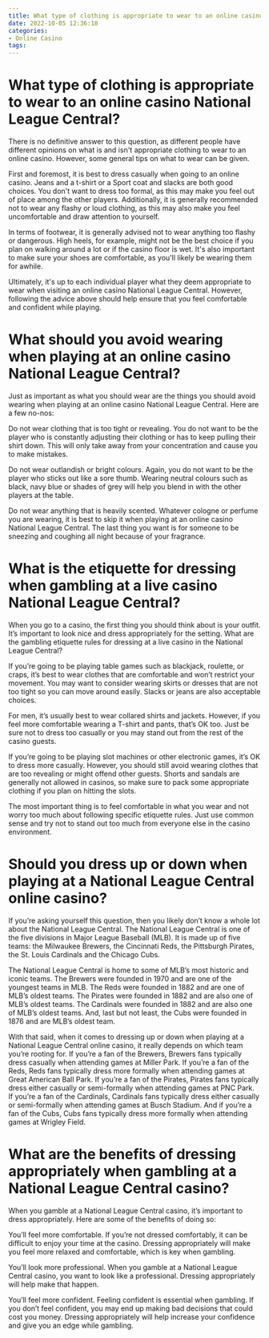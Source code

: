 ```yaml
---
title: What type of clothing is appropriate to wear to an online casino National League Central
date: 2022-10-05 12:36:18
categories:
- Online Casino
tags:
---
```



# What type of clothing is appropriate to wear to an online casino National League Central?

There is no definitive answer to this question, as different people have different opinions on what is and isn't appropriate clothing to wear to an online casino. However, some general tips on what to wear can be given.

First and foremost, it is best to dress casually when going to an online casino. Jeans and a t-shirt or a Sport coat and slacks are both good choices. You don't want to dress too formal, as this may make you feel out of place among the other players. Additionally, it is generally recommended not to wear any flashy or loud clothing, as this may also make you feel uncomfortable and draw attention to yourself.

In terms of footwear, it is generally advised not to wear anything too flashy or dangerous. High heels, for example, might not be the best choice if you plan on walking around a lot or if the casino floor is wet. It's also important to make sure your shoes are comfortable, as you'll likely be wearing them for awhile.

Ultimately, it's up to each individual player what they deem appropriate to wear when visiting an online casino National League Central. However, following the advice above should help ensure that you feel comfortable and confident while playing.

#  What should you avoid wearing when playing at an online casino National League Central?

Just as important as what you should wear are the things you should avoid wearing when playing at an online casino National League Central. Here are a few no-nos:

Do not wear clothing that is too tight or revealing. You do not want to be the player who is constantly adjusting their clothing or has to keep pulling their shirt down. This will only take away from your concentration and cause you to make mistakes.

Do not wear outlandish or bright colours. Again, you do not want to be the player who sticks out like a sore thumb. Wearing neutral colours such as black, navy blue or shades of grey will help you blend in with the other players at the table.

Do not wear anything that is heavily scented. Whatever cologne or perfume you are wearing, it is best to skip it when playing at an online casino National League Central. The last thing you want is for someone to be sneezing and coughing all night because of your fragrance.

#  What is the etiquette for dressing when gambling at a live casino National League Central?

When you go to a casino, the first thing you should think about is your outfit. It’s important to look nice and dress appropriately for the setting. What are the gambling etiquette rules for dressing at a live casino in the National League Central?

If you’re going to be playing table games such as blackjack, roulette, or craps, it’s best to wear clothes that are comfortable and won’t restrict your movement. You may want to consider wearing skirts or dresses that are not too tight so you can move around easily. Slacks or jeans are also acceptable choices.

For men, it’s usually best to wear collared shirts and jackets. However, if you feel more comfortable wearing a T-shirt and pants, that’s OK too. Just be sure not to dress too casually or you may stand out from the rest of the casino guests.

If you’re going to be playing slot machines or other electronic games, it’s OK to dress more casually. However, you should still avoid wearing clothes that are too revealing or might offend other guests. Shorts and sandals are generally not allowed in casinos, so make sure to pack some appropriate clothing if you plan on hitting the slots.

The most important thing is to feel comfortable in what you wear and not worry too much about following specific etiquette rules. Just use common sense and try not to stand out too much from everyone else in the casino environment.

#  Should you dress up or down when playing at a National League Central online casino?

If you’re asking yourself this question, then you likely don’t know a whole lot about the National League Central. The National League Central is one of the five divisions in Major League Baseball (MLB). It is made up of five teams: the Milwaukee Brewers, the Cincinnati Reds, the Pittsburgh Pirates, the St. Louis Cardinals and the Chicago Cubs.

The National League Central is home to some of MLB’s most historic and iconic teams. The Brewers were founded in 1970 and are one of the youngest teams in MLB. The Reds were founded in 1882 and are one of MLB’s oldest teams. The Pirates were founded in 1882 and are also one of MLB’s oldest teams. The Cardinals were founded in 1882 and are also one of MLB’s oldest teams. And, last but not least, the Cubs were founded in 1876 and are MLB’s oldest team.

With that said, when it comes to dressing up or down when playing at a National League Central online casino, it really depends on which team you’re rooting for. If you’re a fan of the Brewers, Brewers fans typically dress casually when attending games at Miller Park. If you’re a fan of the Reds, Reds fans typically dress more formally when attending games at Great American Ball Park. If you’re a fan of the Pirates, Pirates fans typically dress either casually or semi-formally when attending games at PNC Park. If you’re a fan of the Cardinals, Cardinals fans typically dress either casually or semi-formally when attending games at Busch Stadium. And if you’re a fan of the Cubs, Cubs fans typically dress more formally when attending games at Wrigley Field.

#  What are the benefits of dressing appropriately when gambling at a National League Central casino?

When you gamble at a National League Central casino, it’s important to dress appropriately. Here are some of the benefits of doing so:

You’ll feel more comfortable. If you’re not dressed comfortably, it can be difficult to enjoy your time at the casino. Dressing appropriately will make you feel more relaxed and comfortable, which is key when gambling.

You’ll look more professional. When you gamble at a National League Central casino, you want to look like a professional. Dressing appropriately will help make that happen.

You’ll feel more confident. Feeling confident is essential when gambling. If you don’t feel confident, you may end up making bad decisions that could cost you money. Dressing appropriately will help increase your confidence and give you an edge while gambling.